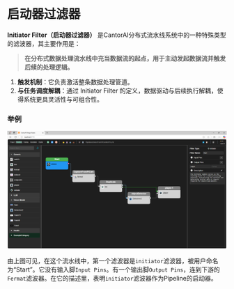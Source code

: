 # 启动器过滤器

**Initiator Filter（启动器过滤器）** 是CantorAI分布式流水线系统中的一种特殊类型的滤波器，其主要作用是：

> **在分布式数据处理流水线中充当数据流的起点，用于主动发起数据流并触发后续的处理逻辑。**

1. **触发机制**：它负责激活整条数据处理管道。
2. **与任务调度解耦**：通过 Initiator Filter 的定义，数据驱动与后续执行解耦，使得系统更具灵活性与可组合性。

### 举例

![image-20250501062706502](images/initiator-filter.png)

由上图可见，在这个流水线中，第一个滤波器是`initiator`滤波器，被用户命名为“Start”。它没有输入脚`Input Pins`。有一个输出脚`Output Pins`，连到下游的`Fermat`滤波器。在它的描述里，表明`initiator`滤波器作为Pipeline的启动器。